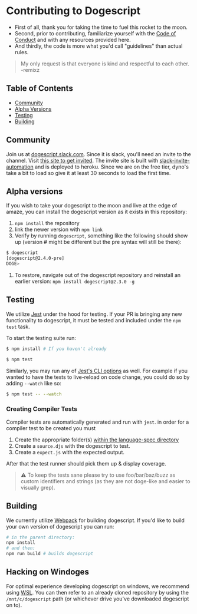 # Contributing to Dogescript

* First of all, thank you for taking the time to fuel this rocket to the moon.
* Second, prior to contributing, familiarize yourself with the [Code of Conduct](#CODE_OF_CONDUCT.md) and with any resources provided here.
* And thirdly, the code is more what you'd call "guidelines" than actual rules.

> My only request is that everyone is kind and respectful to each other. -remixz

## Table of Contents


* [Community](#community)
* [Alpha Versions](#alpha-versions)
* [Testing](#testing)
* [Building](#building)


## Community

Join us at [dogescript.slack.com](dogescript.slack.com). Since it is slack, you'll need an invite to the channel. Visit [this site to get invited](https://doge-invite.herokuapp.com/). The invite site is built with [slack-invite-automation](https://github.com/outsideris/slack-invite-automation) and is deployed to heroku.
Since we are on the free tier, dyno's take a bit to load so give it at least 30 seconds to load the first time.

## Alpha versions

If you wish to take your dogescript to the moon and live at the edge of amaze, you can install the dogescript version as it exists in this repository:

1. `npm install` the repository
1. link the newer version with `npm link`
1. Verify by running `dogescript`, something like the following should show up (version # might be different but the pre syntax will still be there):
```bash
$ dogescript
[dogescript@2.4.0-pre]
DOGE>
```
1. To restore, navigate out of the dogescript repository and reinstall an earlier version:
`npm install dogescript@2.3.0 -g`


## Testing

We utilize [Jest](https://jestjs.io/) under the hood for testing. If your PR is bringing any new functionality to dogescript, it must be tested and included under the `npm test` task.

To start the testing suite run:

```bash
$ npm install # If you haven't already

$ npm test
```

Similarly, you may run any of [Jest's CLI options](https://jestjs.io/docs/en/cli#reference) as well. For example if you wanted to have the tests to live-reload on code change, you could do so by adding `--watch` like so:

````bash
$ npm test -- --watch
````


### Creating Compiler Tests
Compiler tests are automatically generated and run with `jest`. in order for a compiler test to be created you must

1. Create the appropriate folder(s) [within the language-spec directory](./test/language-spec)
2. Create a `source.djs` with the dogescript to test.
3. Create a `expect.js` with the expected output.

After that the test runner should pick them up & display coverage.

> ⚠️ To keep the tests sane please try to use foo/bar/baz/buzz as custom identifiers and strings (as they are not doge-like and easier to visually grep).


## Building

We currently utilize [Webpack](https://webpack.js.org/) for building dogescript. If you'd like to build your own version of dogescript you can run:

```bash
# in the parent directory:
npm install
# and then:
npm run build # builds dogescript
```

## Hacking on Windoges

For optimal experience developing dogescript on windows, we recommend using [WSL](https://docs.microsoft.com/en-us/windows/wsl/install-win10). You can then refer to an already cloned repository by using the `/mnt/c/dogescript` path (or whichever drive you've downloaded dogescript on to). 
